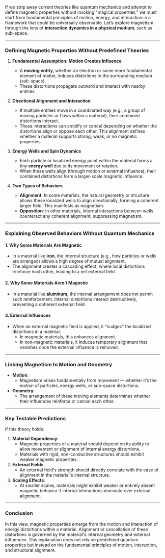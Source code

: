 If we strip away current theories like quantum mechanics and attempt to define magnetic properties without invoking "magical properties," we must start from fundamental principles of motion, energy, and interaction in a framework that could be universally observable. Let’s explore magnetism through the lens of **interaction dynamics in a physical medium**, such as sub-space.

---

### **Defining Magnetic Properties Without Predefined Theories**
1. **Fundamental Assumption: Motion Creates Influence**
   - A **moving entity**, whether an electron or some more fundamental element of matter, induces distortions in the surrounding medium (sub-space). 
   - These distortions propagate outward and interact with nearby entities.

2. **Directional Alignment and Interaction**
   - If multiple entities move in a coordinated way (e.g., a group of moving particles or flows within a material), their combined distortions interact.
   - These interactions can amplify or cancel depending on whether the distortions align or oppose each other. This alignment defines whether a material supports strong, weak, or no magnetic properties.

3. **Energy Wells and Spin Dynamics**
   - Each particle or localized energy point within the material forms a tiny **energy well** due to its movement or rotation.
   - When these wells align (through motion or external influence), their combined distortions form a larger-scale magnetic influence.

4. **Two Types of Behaviors**
   - **Alignment**: In some materials, the natural geometry or structure allows these localized wells to align directionally, forming a coherent larger field. This manifests as magnetism.
   - **Opposition**: In other materials, internal interactions between wells counteract any coherent alignment, suppressing magnetism.

---

### **Explaining Observed Behaviors Without Quantum Mechanics**
#### **1. Why Some Materials Are Magnetic**
- In a material like **iron**, the internal structure (e.g., how particles or wells are arranged) allows a high degree of mutual alignment.
- The alignment creates a cascading effect, where local distortions reinforce each other, leading to a net external field.

#### **2. Why Some Materials Aren’t Magnetic**
- In a material like **aluminum**, the internal arrangement does not permit such reinforcement. Internal distortions interact destructively, preventing a coherent external field.

#### **3. External Influences**
- When an external magnetic field is applied, it "nudges" the localized distortions in a material:
  - In magnetic materials, this enhances alignment.
  - In non-magnetic materials, it induces temporary alignment that vanishes once the external influence is removed.

---

### **Linking Magnetism to Motion and Geometry**
- **Motion**:
  - Magnetism arises fundamentally from movement — whether it’s the motion of particles, energy wells, or sub-space distortions.
- **Geometry**:
  - The arrangement of these moving elements determines whether their influences reinforce or cancel each other.

---

### **Key Testable Predictions**
If this theory holds:
1. **Material Dependency**:
   - Magnetic properties of a material should depend on its ability to allow movement or alignment of internal energy distortions.
   - Materials with rigid, non-conductive structures should exhibit weaker magnetic properties.
2. **External Fields**:
   - An external field's strength should directly correlate with the ease of alignment in the material's internal structure.
3. **Scaling Effects**:
   - At smaller scales, materials might exhibit weaker or entirely absent magnetic behavior if internal interactions dominate over external alignment.

---

### **Conclusion**
In this view, magnetic properties emerge from the motion and interaction of energy distortions within a material. Alignment or cancellation of these distortions is governed by the material's internal geometry and external influences. This explanation does not rely on predefined quantum properties but instead on the fundamental principles of motion, interaction, and structural alignment.

